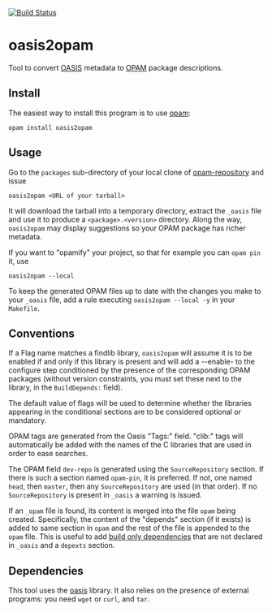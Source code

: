 [![Build Status](https://travis-ci.org/ocaml/oasis2opam.svg?branch=master)](https://travis-ci.org/ocaml/oasis2opam)

oasis2opam
==========

Tool to convert [OASIS](https://github.com/ocaml/oasis) metadata to
[OPAM](https://github.com/OCamlPro/opam) package descriptions.

Install
-------

The easiest way to install this program is to use
[opam](https://opam.ocaml.org/):

    opam install oasis2opam


Usage
-----

Go to the `packages` sub-directory of your local clone of
[opam-repository](https://github.com/OCamlPro/opam-repository) and
issue

    oasis2opam <URL of your tarball>

It will download the tarball into a temporary directory, extract the
`_oasis` file and use it to produce a `<package>.<version>` directory.
Along the way, `oasis2opam` may display suggestions so your OPAM
package has richer metadata.

If you want to "opamify" your project, so that for example you can
`opam pin` it, use

    oasis2opam --local

To keep the generated OPAM files up to date with the changes you make
to your `_oasis` file, add a rule executing `oasis2opam --local -y`
in your `Makefile`.


Conventions
-----------

If a Flag name matches a findlib library, ``oasis2opam`` will assume
it is to be enabled if and only if this library is present and will
add a --enable-<flag> to the configure step conditioned by the
presence of the corresponding OPAM packages (without version
constraints, you must set these next to the library, in the
``BuildDepends:`` field).

The default value of flags will be used to determine whether the
libraries appearing in the conditional sections are to be considered
optional or mandatory.

OPAM tags are generated from the Oasis "Tags:" field.  "clib:" tags
will automatically be added with the names of the C libraries that are
used in order to ease searches.

The OPAM field `dev-repo` is generated using the `SourceRepository`
section.  If there is such a section named `opam-pin`, it is
preferred.  If not, one named `head`, then `master`, then any
`SourceRepository` are used (in that order).  If no
`SourceRepository` is present in `_oasis` a warning is issued.

If an `_opam` file is found, its content is merged into the file
`opam` being created.  Specifically, the content of the "depends"
section (if it exists) is added to same section in `opam` and the rest
of the file is appended to the `opam` file.  This is useful to add
[build only dependencies][] that are not declared in `_oasis` and a
`depexts` section.

[build only dependencies]: https://opam.ocaml.org/doc/Manual.html#opamfield-depends

Dependencies
------------

This tool uses the [oasis](https://github.com/ocaml/oasis) library.
It also relies on the presence of external programs: you need `wget`
or `curl`, and `tar`.
